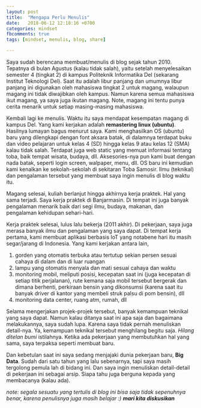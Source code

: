 ```yaml
---
layout: post
title:  "Mengapa Perlu Menulis"
date:   2018-06-12 12:18:16 +0700
categories: mindset
fbcomments: true
tags: [mindset, menulis, blog, share]

---
```


Saya sudah berencana membuat/menulis di blog sejak tahun 2010. Tepatnya di bulan Agustus (kalau tidak salah), yaitu setelah menyelesaikan semester 4 (tingkat 2) di kampus Politeknik Informatika Del (sekarang Institut Teknologi Del).
Saat itu adalah libur panjang dan umumnya libur panjang ini digunakan oleh mahasiswa tingkat 2 untuk magang, walaupun magang ini tidak diwajibkan oleh kampus. Namun karena semua mahasiswa ikut magang, ya saya juga ikutan magang. Note, magang ini tentu punya cerita menarik untuk setiap masing-masing mahasiswa.

Kembali lagi ke menulis. Waktu itu saya mendapat kesempatan magang di kampus Del. Yang kami kerjakan adalah **remastering linux (ubuntu)**. Hasilnya lumayan bagus menurut saya. Kami menghasilkan <!--more--> OS (ubuntu) baru yang dilengkapi dengan font aksara batak, di dalamnya terdapat buku dan video pelajaran untuk kelas 4 (SD) hingga kelas 9 atau kelas 12 (SMA) kalau tidak salah. Terdapat juga web static yang memuat informasi tentang toba, baik tempat wisata, budaya, dll. Aksesories-nya pun kami buat dengan nada batak, seperti login screen, walpaper, menu, dll. OS baru ini kemudian kami kenalkan ke sekolah-sekolah di sekitaran Toba Samosir. Ilmu (teknikal) dan pengalaman tersebut yang membuat saya ingin menulis di blog waktu itu.

Magang selesai, kuliah berlanjut hingga akhirnya kerja praktek. Hal yang sama terjadi. Saya kerja praktek di Banjarmasin. Di tempat ini juga banyak pengalaman menarik baik dari segi ilmu, budaya, makanan, dan pengalaman kehidupan sehari-hari.

Kerja praktek selesai, lulus lalu bekerja (2011 akhir). Di pekerjaan, saya juga merasa banyak ilmu dan pengalaman yang saya dapat. Di tempat kerja pertama, kami membuat aplikasi berbasis IoT yang notabene hari itu masih segar/jarang di Indonesia. 
Yang kami kerjakan antara lain, 
1.	gorden yang otomatis terbuka atau tertutup sekian persen sesuai cahaya di dalam dan di luar ruangan
2.	lampu yang otomatis menyala dan mati sesuai cahaya dan waktu
3.	monitoring mobil, meliputi posisi, kecepatan saat ini (juga kecepatan di setiap titik perjalanan), rute kemana saja mobil tersebut bergerak dan dimana berhenti, perkiraan bensin yang dikonsumsi (karena saat itu banyak driver di kantor yang membeli struk palsu di pom bensin), dll
4.	monitoring data center, ruang atm, rumah, dll

Selama mengerjakan projek-projek tersebut, banyak kemampuan teknikal yang saya dapat. Namun kalau ditanya saat ini apa saja dan bagaimana melakukannya, saya sudah lupa. Karena saya tidak pernah menuliskan detail-nya.
Ya, kemampuan teknikal tersebut menghilang begitu saja. *Hilang ditelan bumi* istilahnya. Ketika ada pekerjaan yang membutuhkan hal yang sama, saya terpaksa seperti membuat baru.

Dan kebetulan saat ini saya sedang menjajaki dunia pekerjaan baru, **Big Data**. Sudah dari satu tahun yang lalu sebenarnya, tapi saya masih tergolong pemula lah di bidang ini. Dan saya ingin menuliskan detail-detail di pekerjaan ini sebagai arsip. Siapa tahu juga berguna kepada yang membacanya (kalau ada).

*note: segala sesuatu yang tertulis di blog ini bisa saja tidak sepenuhnya benar, karena penulisnya juga masih belajar :) **mari kita diskusikan***